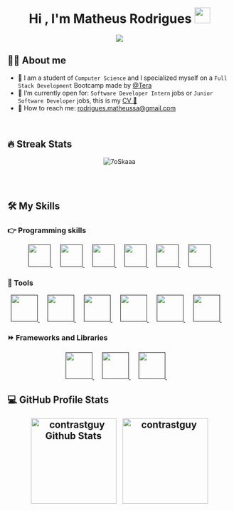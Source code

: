<h1 align="center">Hi , I'm Matheus Rodrigues <img src="https://media.giphy.com/media/hvRJCLFzcasrR4ia7z/giphy.gif" width="35"></h1>
<p align="center">
  <a href="https://github.com/DenverCoder1/readme-typing-svg"><img src="https://readme-typing-svg.herokuapp.com?lines=Full+Stack+Developer&center=true&width=500&height=50"></a>
</p>



## :sassy_man:  About me
- :school: I am a student of `Computer Science` and I specialized myself on a `Full Stack Development` Bootcamp made by [@Tera](https://www.linkedin.com/school/somostera/)
- :thinking: I’m currently open for: `Software Developer Intern` jobs  or  `Junior Software Developer` jobs, this is my [CV 📄](https://1drv.ms/w/s!As4c2U00v8AHkRUTL1j_AKS1fbp2?e=QyuaGr)
- 📧 How to reach me: rodrigues.matheussa@gmail.com

<br>

## 🔥 Streak Stats
<p align="center"><img src="https://github-readme-streak-stats.herokuapp.com?user=contrastguy&theme=tokyonight" alt="7oSkaaa" /></p>

<br>
<br>




## 🛠️ My Skills

### 👉 Programming skills

<p align="center"> 
  &emsp; 
  <a href="" target="_blank"> 
      <img height=50px width=50px src="https://cdn.jsdelivr.net/gh/devicons/devicon/icons/nodejs/nodejs-original.svg" />
  </a> 
  &emsp;
  <a href="" target="_blank">
       <img height=50px width=50px src="https://cdn.jsdelivr.net/gh/devicons/devicon/icons/react/react-original.svg" />    
   </a>
  &emsp;
  <a href="" target="_blank"> 
    <img height=50px width=50px src="https://cdn.jsdelivr.net/gh/devicons/devicon/icons/python/python-original.svg" />
  </a>
  &emsp;
   <a href="" target="_blank"> 
     <img height=50px width=50px src="https://cdn.jsdelivr.net/gh/devicons/devicon/icons/html5/html5-original.svg" />
  </a> 
  &emsp;
   <a href="" target="_blank"> 
     <img height=50px width=50px src="https://cdn.jsdelivr.net/gh/devicons/devicon/icons/css3/css3-original.svg" />
  </a> 
  &emsp;
   <a href="" target="_blank"> 
     <img height=50px width=50px src="https://cdn.jsdelivr.net/gh/devicons/devicon/icons/javascript/javascript-original.svg" /> 
  </a> 
  &emsp;
  </p>	
	
  ### 🧰 Tools	
  <p align="center">
      <a href="" target="_blank"> 
        <img height=60px width=60px src="https://cdn.jsdelivr.net/gh/devicons/devicon/icons/amazonwebservices/amazonwebservices-plain-wordmark.svg" />       
      </a> 
      &emsp;	
      <a href="" target="_blank"> 
        <img height=60px width=60px src="https://cdn.jsdelivr.net/gh/devicons/devicon/icons/mongodb/mongodb-original-wordmark.svg" />      
      </a> 
      &emsp;		  
      <a href="" target="_blank"> 
        <img height=60px width=60px src="https://cdn.jsdelivr.net/gh/devicons/devicon/icons/postgresql/postgresql-original-wordmark.svg" />      
      </a> 
      &emsp;	  
      <a href="" target="_blank"> 
        <img height=60px width=60px src="https://cdn.jsdelivr.net/gh/devicons/devicon/icons/canva/canva-original.svg" />      
      </a> 
      &emsp;	  
      <a href="" target="_blank"> 
       <img height=60px width=60px src="https://cdn.jsdelivr.net/gh/devicons/devicon/icons/git/git-original.svg" />      
      </a> 
      &emsp;	  
      <a href="" target="_blank"> 
       <img height=60px widht=60px  src="https://cdn.jsdelivr.net/gh/devicons/devicon/icons/npm/npm-original-wordmark.svg" />    
      </a> 
      &emsp;	  
	  
	  
  </p>			
  
	
	
	
  ### ⏩ Frameworks and Libraries
  <p align="center">
  <a href="" target="_blank">
    <img height=60px width=60px src="https://cdn.jsdelivr.net/gh/devicons/devicon/icons/flask/flask-original.svg" />
  </a>
  &emsp;
  <a href="" target="_blank">
    <img height=60px width=60px src="https://cdn.jsdelivr.net/gh/devicons/devicon/icons/bootstrap/bootstrap-original.svg" />
  </a>
  &emsp;
   <a href="" target="_blank">
    <img height=60px width=60px src="https://cdn.jsdelivr.net/gh/devicons/devicon/icons/express/express-original.svg" />
  </a>
  &emsp;	
	
	
  </p>



  <b>💻 GitHub Profile Stats</b></summary>
  <br/>
 	 <p align="center">
   		 <a href="https://github.com/anuraghazra/github-readme-stats"><img alt="contrastguy Github Stats" src="https://github-readme-stats.vercel.app/api?username=contrastguy&theme=tokyonight" height="192px"/></a>
  &nbsp;
	  <img src="https://github-readme-stats.vercel.app/api/top-langs?username=contrastguy&langs_count=10&show_icons=true&locale=en&layout=compact&theme=tokyonight" alt="contrastguy" height="192px"/>
  	</p>
----
